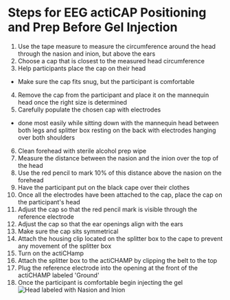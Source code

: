 # Steps for EEG actiCAP Positioning and Prep Before Gel Injection
1. Use the tape measure to measure the circumference around the head through the nasion and inion, but above the ears
2. Choose a cap that is closest to the measured head circumference
3. Help participants place the cap on their head
  - Make sure the cap fits snug, but the participant is comfortable

4. Remove the cap from the participant and place it on the mannequin head once the right size is determined
5. Carefully populate the chosen cap with electrodes
  - done most easily while sitting down with the mannequin head between both legs and splitter box resting on the back with electrodes hanging over both shoulders

6. Clean forehead with sterile alcohol prep wipe
7. Measure the distance between the nasion and the inion over the top of the head
8. Use the red pencil to mark 10% of this distance above the nasion on the forehead
9. Have the participant put on the black cape over their clothes
10. Once all the electrodes have been attached to the cap, place the cap on the participant's head
11. Adjust the cap so that the red pencil mark is visible through the reference electrode
12. Adjust the cap so that the ear openings align with the ears
13. Make sure the cap sits symmetrical
14. Attach the housing clip located on the splitter box to the cape to prevent any movement of the splitter box
15. Turn on the actiCHamp
16. Attach the splitter box to the actiCHAMP by clipping the belt to the top
17. Plug the reference electrode into the opening at the front of the actiCHAMP labeled 'Ground'
18. Once the participant is comfortable begin injecting the gel
  ![Head labeled with Nasion and Inion](https://images.app.goo.gl/TTZxW93BkgPhpNEPA)
